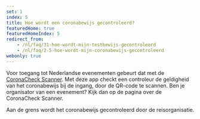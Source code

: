 ```yaml
---
set: 1
index: 5
title: Hoe wordt een coronabewijs gecontroleerd?
featuredHome: true
featuredHomeIndex: 5
redirect_from: 
    - /nl/faq/31-hoe-wordt-mijn-testbewijs-gecontroleerd
    - /nl/faq/2-5-hoe-wordt-mijn-coronabewijs-gecontroleerd
webonly: true
---
```

Voor toegang tot Nederlandse evenementen gebeurt dat met de [CoronaCheck Scanner](/scanner). Met deze app checkt een controleur de geldigheid van het coronabewijs bij de ingang, door de QR-code te scannen. Ben je organisator van een evenement? Kijk dan op de pagina over de CoronaCheck Scanner.

Aan de grens wordt het coronabewijs gecontroleerd door de reisorganisatie.

